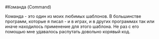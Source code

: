 #Команда (Command)

Команда - это один из моих любимых шаблонов. В большинстве программ, которые я писал - и в играх, и в других программах так или иначе находилось применение для этого шаблона. Не раз с его помощью мне удавалось распутать довольно корявый код.

